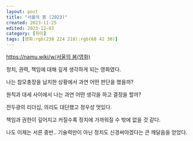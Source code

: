 ```yaml
---
layout: post
title: "서울의 봄 (2023)"
created: 2023-11-25
edited: 2023-12-03
category: [취미]
tags: [영화:rgb(238 224 218):rgb(68 42 30)]
---
```



[https://namu.wiki/w/서울의 봄(영화)](https://namu.wiki/w/%EC%84%9C%EC%9A%B8%EC%9D%98%20%EB%B4%84(%EC%98%81%ED%99%94))


정치, 권력, 책임에 대해 깊게 생각하게 되는 영화였다.


나는 참모총장을 납치한 상황에서 과연 어떤 판단을 했을까?


원칙과 대세 사이에서 나는 과연 어떤 생각을 하고 결정을 할까?


전두광의 리더십, 의리도 대단했고 정우성 멋있다.


책임과 권한이 깊어지고 커질수록 정치에 가까워질 수 밖에 없을 것 같다.


나도 이제는 서른 중반.. 기술력만이 아닌 정치도 신경써야겠다는 큰 깨달음을 얻었다.

